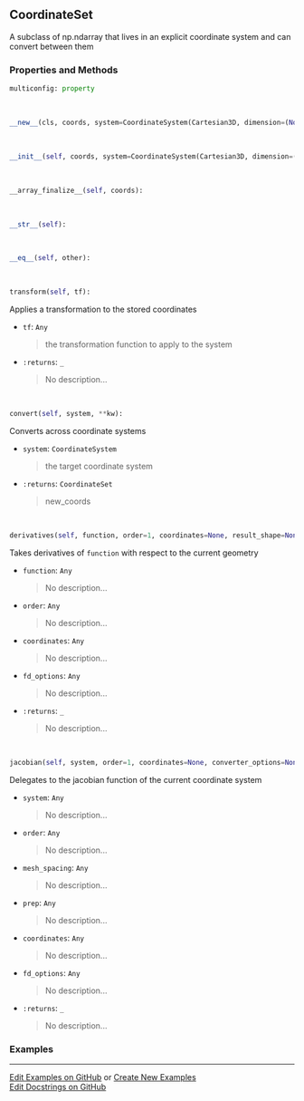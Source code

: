 ## <a id="McUtils.Coordinerds.CoordinateSystems.CoordinateSet.CoordinateSet">CoordinateSet</a>
A subclass of np.ndarray that lives in an explicit coordinate system and can convert between them

### Properties and Methods
```python
multiconfig: property
```
<a id="McUtils.Coordinerds.CoordinateSystems.CoordinateSet.CoordinateSet.__new__">&nbsp;</a>
```python
__new__(cls, coords, system=CoordinateSystem(Cartesian3D, dimension=(None, 3), matrix=None), converter_options=None): 
```

<a id="McUtils.Coordinerds.CoordinateSystems.CoordinateSet.CoordinateSet.__init__">&nbsp;</a>
```python
__init__(self, coords, system=CoordinateSystem(Cartesian3D, dimension=(None, 3), matrix=None), converter_options=None): 
```

<a id="McUtils.Coordinerds.CoordinateSystems.CoordinateSet.CoordinateSet.__array_finalize__">&nbsp;</a>
```python
__array_finalize__(self, coords): 
```

<a id="McUtils.Coordinerds.CoordinateSystems.CoordinateSet.CoordinateSet.__str__">&nbsp;</a>
```python
__str__(self): 
```

<a id="McUtils.Coordinerds.CoordinateSystems.CoordinateSet.CoordinateSet.__eq__">&nbsp;</a>
```python
__eq__(self, other): 
```

<a id="McUtils.Coordinerds.CoordinateSystems.CoordinateSet.CoordinateSet.transform">&nbsp;</a>
```python
transform(self, tf): 
```
Applies a transformation to the stored coordinates
- `tf`: `Any`
    >the transformation function to apply to the system
- `:returns`: `_`
    >No description...

<a id="McUtils.Coordinerds.CoordinateSystems.CoordinateSet.CoordinateSet.convert">&nbsp;</a>
```python
convert(self, system, **kw): 
```
Converts across coordinate systems
- `system`: `CoordinateSystem`
    >the target coordinate system
- `:returns`: `CoordinateSet`
    >new_coords

<a id="McUtils.Coordinerds.CoordinateSystems.CoordinateSet.CoordinateSet.derivatives">&nbsp;</a>
```python
derivatives(self, function, order=1, coordinates=None, result_shape=None, **fd_options): 
```
Takes derivatives of `function` with respect to the current geometry
- `function`: `Any`
    >No description...
- `order`: `Any`
    >No description...
- `coordinates`: `Any`
    >No description...
- `fd_options`: `Any`
    >No description...
- `:returns`: `_`
    >No description...

<a id="McUtils.Coordinerds.CoordinateSystems.CoordinateSet.CoordinateSet.jacobian">&nbsp;</a>
```python
jacobian(self, system, order=1, coordinates=None, converter_options=None, **fd_options): 
```
Delegates to the jacobian function of the current coordinate system
- `system`: `Any`
    >No description...
- `order`: `Any`
    >No description...
- `mesh_spacing`: `Any`
    >No description...
- `prep`: `Any`
    >No description...
- `coordinates`: `Any`
    >No description...
- `fd_options`: `Any`
    >No description...
- `:returns`: `_`
    >No description...

### Examples


___

[Edit Examples on GitHub](https://github.com/McCoyGroup/References/edit/gh-pages/Documentation/examples/McUtils/Coordinerds/CoordinateSystems/CoordinateSet/CoordinateSet.md) or 
[Create New Examples](https://github.com/McCoyGroup/References/new/gh-pages/?filename=Documentation/examples/McUtils/Coordinerds/CoordinateSystems/CoordinateSet/CoordinateSet.md) <br/>
[Edit Docstrings on GitHub](https://github.com/McCoyGroup/McUtils/edit/master/Coordinerds/CoordinateSystems/CoordinateSet.py?message=Update%20Docs)